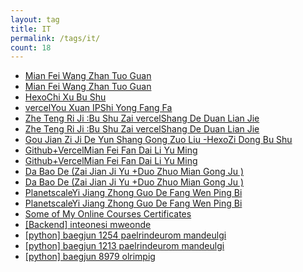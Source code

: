 ```yaml
---
layout: tag
title: IT
permalink: /tags/it/
count: 18
---
```


- [Mian Fei Wang Zhan Tuo Guan ](https://blog.dlya.top/posts/free-hosting/)
- [Mian Fei Wang Zhan Tuo Guan ](https://blog.dlya.top/posts/free-hosting/)
- [HexoChi Xu Bu Shu ](https://blog.dlya.top/posts/hexo-auto-deploy/)
- [vercelYou Xuan IPShi Yong Fang Fa ](https://blog.dlya.top/posts/vercel_better_ip/)
- [Zhe Teng Ri Ji :Bu Shu Zai vercelShang De Duan Lian Jie ](https://blog.dlya.top/posts/vercel_short_link/)
- [Zhe Teng Ri Ji :Bu Shu Zai vercelShang De Duan Lian Jie ](https://blog.dlya.top/posts/vercel_short_link/)
- [Gou Jian Zi Ji De Yun Shang Gong Zuo Liu -HexoZi Dong Bu Shu ](https://blog.dlya.top/posts/hexo-auto-deploy-2/)
- [Github+VercelMian Fei Fan Dai Li Yu Ming ](https://blog.dlya.top/posts/vercel_github/)
- [Github+VercelMian Fei Fan Dai Li Yu Ming ](https://blog.dlya.top/posts/vercel_github/)
- [Da Bao De (Zai Jian Ji Yu +Duo Zhuo Mian Gong Ju )](https://blog.dlya.top/posts/runexe/)
- [Da Bao De (Zai Jian Ji Yu +Duo Zhuo Mian Gong Ju )](https://blog.dlya.top/posts/runexe/)
- [PlanetscaleYi Jiang Zhong Guo De Fang Wen Ping Bi ](https://blog.dlya.top/posts/planetscale_ban/)
- [PlanetscaleYi Jiang Zhong Guo De Fang Wen Ping Bi ](https://blog.dlya.top/posts/planetscale_ban/)
- [Some of My Online Courses Certificates](https://samirpaulb.github.io/blog-jekyll/posts/some-of-my-online-courses-certificates/)
- [[Backend] inteonesi mweonde](https://dapin1490.github.io/satinbower-legacy/posts/backend-internet-230704/)
- [[python] baegjun 1254 paelrindeurom mandeulgi](https://dapin1490.github.io/satinbower-legacy/posts/it-boj-1254/)
- [[python] baegjun 1213 paelrindeurom mandeulgi](https://dapin1490.github.io/satinbower-legacy/posts/it-boj-1213/)
- [[python] baegjun 8979 olrimpig](https://dapin1490.github.io/satinbower-legacy/posts/it-boj-8979/)
